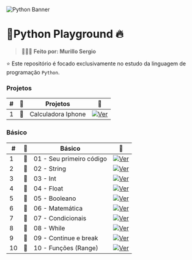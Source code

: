 ![Python Banner](https://res.cloudinary.com/dtjjgiitl/image/upload/q_auto:good,f_auto,fl_progressive/v1752179618/pwrt7boorh5sf3ddch7p.jpg)

# 📁Python Playground 🔥

> 👨🏻‍💻 **Feito por: Murillo Sergio**

⭐ Este repositório é focado exclusivamente no estudo da linguagem de programação `Python`.

### Projetos

| #   |  📁  | Projetos    | 🔗                                                                                                                                                                                                                  |
| --- | --- | ------------------- | ------------------------------------------------------------------------------------------------------------------------------------------------------------------------------------------------------------------- |
| 1   | 📄  | Calculadora Iphone      | [![Ver](https://img.shields.io/badge/VER-100000?style=for-the-badge&logo=VER&logoColor=white&labelColor=black&color=black)](https://github.com/murillosnds/python-playground/blob/main/Projetos/Calculadora%20Iphone.py)                          |

### Básico

| #   |  📁  | Básico    | 🔗                                                                                                                                                                                                                  |
| --- | --- | ---------------------- | ------------------------------------------------------------------------------------------------------------------------------------------------------------------------------------------------------------------- |
| 1   | 📄  |01 - Seu primeiro código | [![Ver](https://img.shields.io/badge/VER-100000?style=for-the-badge&logo=VER&logoColor=white&labelColor=black&color=black)](https://github.com/murillosnds/python-playground/blob/main/B%C3%A1sico/1%20%20-%20Seu%20primeiro%20script.py)
| 2   | 📄  |02 - String              | [![Ver](https://img.shields.io/badge/VER-100000?style=for-the-badge&logo=VER&logoColor=white&labelColor=black&color=black)](https://github.com/murillosnds/python-playground/blob/main/B%C3%A1sico/2%20-%20String.py)
| 3   | 📄  |03 - Int                 | [![Ver](https://img.shields.io/badge/VER-100000?style=for-the-badge&logo=VER&logoColor=white&labelColor=black&color=black)](https://github.com/murillosnds/python-playground/blob/main/B%C3%A1sico/3%20-%20Int.py)
| 4   | 📄  |04 - Float               | [![Ver](https://img.shields.io/badge/VER-100000?style=for-the-badge&logo=VER&logoColor=white&labelColor=black&color=black)](https://github.com/murillosnds/python-playground/blob/main/B%C3%A1sico/4%20-%20Float.py)
| 5   | 📄  |05 - Booleano            | [![Ver](https://img.shields.io/badge/VER-100000?style=for-the-badge&logo=VER&logoColor=white&labelColor=black&color=black)](https://github.com/murillosnds/python-playground/blob/main/B%C3%A1sico/5%20-%20Booleano.py)
| 6   | 📄  |06 - Matemática          | [![Ver](https://img.shields.io/badge/VER-100000?style=for-the-badge&logo=VER&logoColor=white&labelColor=black&color=black)](https://github.com/murillosnds/python-playground/blob/main/B%C3%A1sico/6%20-%20Matem%C3%A1tica.py)
| 7   | 📄  |07 - Condicionais        | [![Ver](https://img.shields.io/badge/VER-100000?style=for-the-badge&logo=VER&logoColor=white&labelColor=black&color=black)](https://github.com/murillosnds/python-playground/blob/main/B%C3%A1sico/7%20-%20Condicionais.py)
| 8   | 📄  |08 - While       | [![Ver](https://img.shields.io/badge/VER-100000?style=for-the-badge&logo=VER&logoColor=white&labelColor=black&color=black)](https://github.com/murillosnds/python-playground/blob/main/B%C3%A1sico/8%20-While.py)
| 9   | 📄  |09 - Continue e break        | [![Ver](https://img.shields.io/badge/VER-100000?style=for-the-badge&logo=VER&logoColor=white&labelColor=black&color=black)](https://github.com/murillosnds/python-playground/blob/main/B%C3%A1sico/9%20-%20Continue%20e%20break.py)
| 10   | 📄  |10 - Funções (Range)       | [![Ver](https://img.shields.io/badge/VER-100000?style=for-the-badge&logo=VER&logoColor=white&labelColor=black&color=black)](https://github.com/murillosnds/python-playground/blob/main/B%C3%A1sico/10%20-%20Fun%C3%A7%C3%B5es%20(Range).py)

